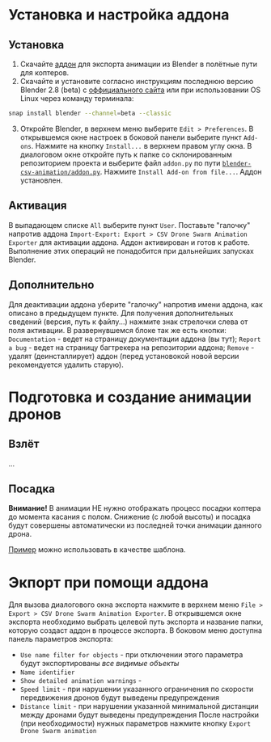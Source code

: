 # Установка и настройка аддона
## Установка
1. Скачайте [аддон](https://github.com/artem30801/blender-csv-animation) для экспорта анимации из Blender в полётные пути для коптеров.
2. Скачайте и установите согласно инструкциям последнюю версию Blender 2.8 (beta) с [оффициального сайта](https://builder.blender.org/download/) или при использовании OS Linux через команду терминала:
```bash
snap install blender --channel=beta --classic
```
3. Откройте Blender, в верхнем меню выберите `Edit > Preferences`. В открывшемся окне настроек в боковой панели выберите пункт `Add-ons`. Нажмите на кнопку `Install...` в верхнем правом углу окна. В диалоговом окне откройте путь к папке со склонированным репозиторием проекта и выберите файл `addon.py` по пути [`blender-csv-animation/addon.py`](https://github.com/artem30801/blender-csv-animation/blob/master/addon.py). Нажмите `Install Add-on from file...`. Аддон установлен.
## Активация
В выпадающем списке `All` выберите пункт `User`. Поставьте "галочку" напротив аддона `Import-Export: Export > CSV Drone Swarm Animation Exporter` для активации аддона. Аддон активирован и готов к работе. Выполнение этих операций не понадобится при дальнейших запусках Blender.
## Дополнительно
Для деактивации аддона уберите "галочку" напротив имени аддона, как описано в предыдущем пункте. Для получения дополнительных сведений (версия, путь к файлу...) нажмите знак стрелочки слева от поля активации. В развернувшемся блоке так же есть кнопки: `Documentation` - ведет на страницу документации аддона (вы тут); `Report a bug` - ведет на страницу багтрекера на репозитории аддона; `Remove` - удалят (деинсталлирует) аддон (перед установокой новой версии рекомендуется удалить старую).
# Подготовка и создание анимации дронов
## Взлёт
...
## Посадка
**Внимание!** В анимации НЕ нужно отображать процесс посадки коптера до момента касания с полом. Снижение (с любой высоты) и посадка будут совершены автоматически из последней точки анимации данного дрона.

[Пример](https://github.com/artem30801/blender-csv-animation/blob/master/Examples/copter_base_animation.blend) можно использовать в качестве шаблона.
# Экпорт при помощи аддона
Для вызова диалогового окна экспорта нажмите в верхнем меню `File > Export > CSV Drone Swarm Animation Exporter`. В открывшемся окне экспорта необходимо выбрать целевой путь экспорта и название папки, которую создаст аддон в процессе экспорта. В боковом меню доступна панель параметров экспорта:
* `Use name filter for objects` - при отключении этого параметра будут экспортированы _все видимые объекты_
* `Name identifier`
* `Show detailed animation warnings` - 
* `Speed limit` - при нарушении указанного ограничения по скорости передвижения дронов будут выведены предупреждения
* `Distance limit` - при нарушении указанной минимальной дистанции между дронами будут выведены предупреждения
После настройки (при необходимости) нужных параметров нажмите кнопку `Export Drone Swarm animation`
<!--stackedit_data:
eyJoaXN0b3J5IjpbLTE5OTU5ODU3ODJdfQ==
-->